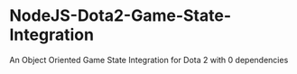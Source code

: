 # NodeJS-Dota2-Game-State-Integration
An Object Oriented Game State Integration for Dota 2 with 0 dependencies
